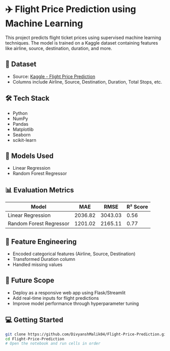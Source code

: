 # ✈️ Flight Price Prediction using Machine Learning

This project predicts flight ticket prices using supervised machine learning techniques. The model is trained on a Kaggle dataset containing features like airline, source, destination, duration, and more.

## 📁 Dataset

- Source: [Kaggle - Flight Price Prediction](https://www.kaggle.com/datasets/shubhambathwal/flight-price-prediction)
- Columns include Airline, Source, Destination, Duration, Total Stops, etc.

## 🛠️ Tech Stack

- Python
- NumPy
- Pandas
- Matplotlib
- Seaborn
- scikit-learn

## 🧠 Models Used

- Linear Regression
- Random Forest Regressor

## 📊 Evaluation Metrics

| Model                 | MAE      | RMSE     | R² Score |
|----------------------|----------|----------|----------|
| Linear Regression     | 2036.82  | 3043.03  | 0.56     |
| Random Forest Regressor | 1201.02 | 2165.11  | 0.77     |

## 🔧 Feature Engineering

- Encoded categorical features (Airline, Source, Destination)
- Transformed Duration column
- Handled missing values

## 🚀 Future Scope

- Deploy as a responsive web app using Flask/Streamlit
- Add real-time inputs for flight predictions
- Improve model performance through hyperparameter tuning

## 💻 Getting Started

```bash
git clone https://github.com/DivyanshMalik04/Flight-Price-Prediction.git
cd Flight-Price-Prediction
# Open the notebook and run cells in order
